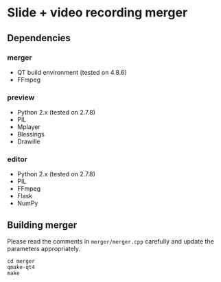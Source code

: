 Slide + video recording merger
==============================

Dependencies
------------

### merger ###

 - QT build environment (tested on 4.8.6)
 - FFmpeg

### preview ###

 - Python 2.x (tested on 2.7.8)
 - PIL
 - Mplayer
 - Blessings
 - Drawille

### editor ###

 - Python 2.x (tested on 2.7.8)
 - PIL
 - FFmpeg
 - Flask
 - NumPy

Building merger
---------------

Please read the comments in `merger/merger.cpp` carefully and update the
parameters appropriately.

	cd merger
	qmake-qt4
	make
